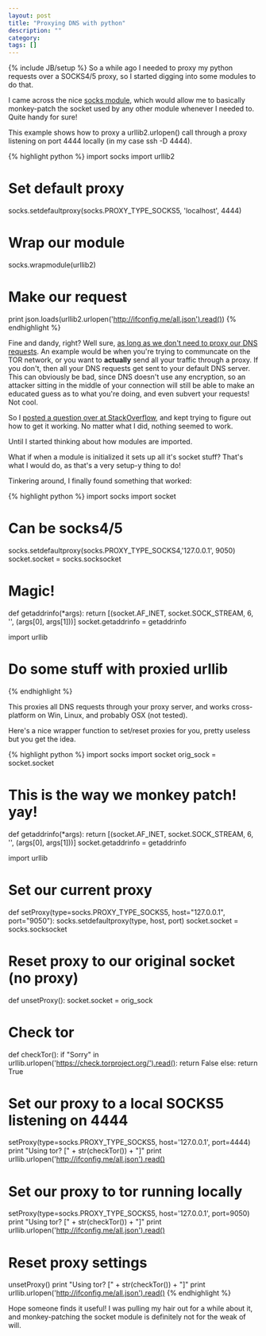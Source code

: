 ```yaml
---
layout: post
title: "Proxying DNS with python"
description: ""
category: 
tags: []
---
```

{% include JB/setup %}
So a while ago I needed to proxy my python requests over a SOCKS4/5 proxy, so I started digging into some modules to do that.

I came across the nice [socks module](https://code.google.com/p/socksipy-branch/), which would allow me to basically monkey-patch the socket used by any other module whenever I needed to. Quite handy for sure!

This example shows how to proxy a urllib2.urlopen() call through a proxy listening on port 4444 locally (in my case ssh -D 4444).

{% highlight python %}
import socks
import urllib2

# Set default proxy
socks.setdefaultproxy(socks.PROXY_TYPE_SOCKS5, 'localhost', 4444)
# Wrap our module
socks.wrapmodule(urllib2)
# Make our request
print json.loads(urllib2.urlopen('http://ifconfig.me/all.json').read())
{% endhighlight %}

Fine and dandy, right? Well sure, [as long as we don't need to proxy our DNS requests](https://www.dnsleaktest.com/what-is-a-dns-leak.html). An example would be when you're trying to communcate on the TOR network, or you want to **actually** send all your traffic through a proxy. If you don't, then all your DNS requests get sent to your default DNS server. This can obviously be bad, since DNS doesn't use any encryption, so an attacker sitting in the middle of your connection will still be able to make an educated guess as to what you're doing, and even subvert your requests! Not cool.

So I [posted a question over at StackOverflow](http://stackoverflow.com/questions/13184205/dns-over-proxy), and kept trying to figure out how to get it working. No matter what I did, nothing seemed to work.

Until I started thinking about how modules are imported.

What if when a module is initialized it sets up all it's socket stuff? That's what I would do, as that's a very setup-y thing to do!

Tinkering around, I finally found something that worked:

{% highlight python %}
import socks
import socket

# Can be socks4/5
socks.setdefaultproxy(socks.PROXY_TYPE_SOCKS4,'127.0.0.1', 9050)
socket.socket = socks.socksocket

# Magic!
def getaddrinfo(*args):
    return [(socket.AF_INET, socket.SOCK_STREAM, 6, '', (args[0], args[1]))]
socket.getaddrinfo = getaddrinfo

import urllib
# Do some stuff with proxied urllib
{% endhighlight %}

This proxies all DNS requests through your proxy server, and works cross-platform on Win, Linux, and probably OSX (not tested). 

Here's a nice wrapper function to set/reset proxies for you, pretty useless but you get the idea. 

{% highlight python %}
import socks
import socket
orig_sock     = socket.socket

# This is the way we monkey patch! yay!
def getaddrinfo(*args):
    return [(socket.AF_INET, socket.SOCK_STREAM, 6, '', (args[0], args[1]))]
socket.getaddrinfo = getaddrinfo

import urllib

# Set our current proxy
def setProxy(type=socks.PROXY_TYPE_SOCKS5, host="127.0.0.1", port="9050"):
    socks.setdefaultproxy(type, host, port)
    socket.socket = socks.socksocket

# Reset proxy to our original socket (no proxy)
def unsetProxy():
    socket.socket = orig_sock

# Check tor
def checkTor():
    if "Sorry" in urllib.urlopen('https://check.torproject.org/').read():
        return False
    else:
        return True

# Set our proxy to a local SOCKS5 listening on 4444
setProxy(type=socks.PROXY_TYPE_SOCKS5, host='127.0.0.1', port=4444)
print "Using tor? [" + str(checkTor()) + "]"
print urllib.urlopen('http://ifconfig.me/all.json').read()

# Set our proxy to tor running locally
setProxy(type=socks.PROXY_TYPE_SOCKS5, host='127.0.0.1', port=9050)
print "Using tor? [" + str(checkTor()) + "]"
print urllib.urlopen('http://ifconfig.me/all.json').read()

# Reset proxy settings
unsetProxy()
print "Using tor? [" + str(checkTor()) + "]"
print urllib.urlopen('http://ifconfig.me/all.json').read()
{% endhighlight %}

Hope someone finds it useful! I was pulling my hair out for a while about it, and monkey-patching the socket module is definitely not for the weak of will.